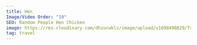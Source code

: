 ```yaml
---
title: Hen
Image/Video Order: "19"
SEO: Random People Hen Chicken
image: https://res.cloudinary.com/dhzucwklz/image/upload/v1698490829/Travel/3856lowres_azbz0f.jpg
tag: travel
---
```


